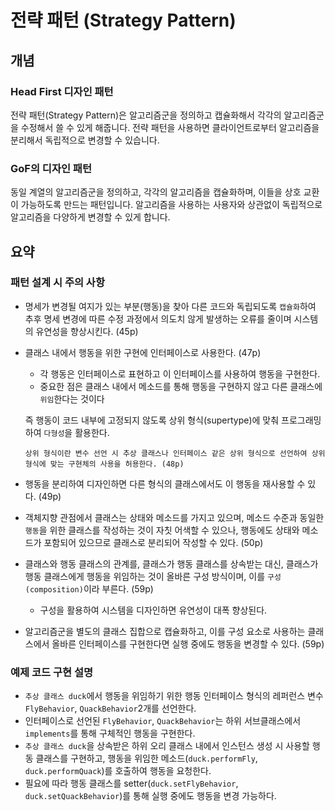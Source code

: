 # 전략 패턴 (Strategy Pattern)

## 개념

### Head First 디자인 패턴

전략 패턴(Strategy Pattern)은 알고리즘군을 정의하고 캡슐화해서 각각의 알고리즘군을 수정해서 쓸 수 있게 해줍니다. 전략 패턴을 사용하면 클라이언트로부터 알고리즘을 분리해서 독립적으로 변경할 수 있습니다.

### GoF의 디자인 패턴

동일 계열의 알고리즘군을 정의하고, 각각의 알고리즘을 캡슐화하며, 이들을 상호 교환이 가능하도록 만드는 패턴입니다. 알고리즘을 사용하는 사용자와 상관없이 독립적으로 알고리즘을 다양하게 변경할 수 있게 합니다.

## 요약

### 패턴 설계 시 주의 사항

- 명세가 변경될 여지가 있는 부분(행동)을 찾아 다른 코드와 독립되도록 `캡슐화`하여 추후 명세 변경에 따른 수정 과정에서 의도치 않게 발생하는 오류를 줄이며 시스템의 유연성을 향상시킨다. (45p)

- 클래스 내에서 행동을 위한 구현에 인터페이스로 사용한다. (47p)

  - 각 행동은 인터페이스로 표현하고 이 인터페이스를 사용하여 행동을 구현한다.
  - 중요한 점은 클래스 내에서 메소드를 통해 행동을 구현하지 않고 다른 클래스에 `위임`한다는 것이다

  즉 행동이 코드 내부에 고정되지 않도록 상위 형식(supertype)에 맞춰 프로그래밍하여 `다형성`을 활용한다.

      상위 형식이란 변수 선언 시 추상 클래스나 인터페이스 같은 상위 형식으로 선언하여 상위 형식에 맞는 구현체의 사용을 허용한다. (48p)

- 행동을 분리하여 디자인하면 다른 형식의 클래스에서도 이 행동을 재사용할 수 있다. (49p)

- 객체지향 관점에서 클래스는 상태와 메소드를 가지고 있으며, 메소드 수준과 동일한 `행동`을 위한 클래스를 작성하는 것이 자칫 어색할 수 있으나, 행동에도 상태와 메소드가 포함되어 있으므로 클래스로 분리되어 작성할 수 있다. (50p)

- 클래스와 행동 클래스의 관계를, 클래스가 행동 클래스를 상속받는 대신, 클래스가 행동 클래스에게 행동을 위임하는 것이 올바른 구성 방식이며, 이를 `구성(composition)`이라 부른다. (59p)
  - 구성을 활용하여 시스템을 디자인하면 유연성이 대폭 향상된다.
- 알고리즘군을 별도의 클래스 집합으로 캡슐화하고, 이를 구성 요소로 사용하는 클래스에서 올바른 인터페이스를 구현한다면 실행 중에도 행동을 변경할 수 있다. (59p)

### 예제 코드 구현 설명

- `추상 클래스 duck`에서 행동을 위임하기 위한 행동 인터페이스 형식의 레퍼런스 변수`FlyBehavior`, `QuackBehavior`2개를 선언한다.
- 인터페이스로 선언된 `FlyBehavior`, `QuackBehavior`는 하위 서브클래스에서 `implements`를 통해 구체적인 행동을 구현한다.
- `추상 클래스 duck`을 상속받은 하위 오리 클래스 내에서 인스턴스 생성 시 사용할 행동 클래스를 구현하고, 행동을 위임한 메소드(`duck.performFly`, `duck.performQuack`)를 호출하여 행동을 요청한다.
- 필요에 따라 행동 클래스를 setter(`duck.setFlyBehavior`, `duck.setQuackBehavior`)를 통해 실행 중에도 행동을 변경 가능하다.
